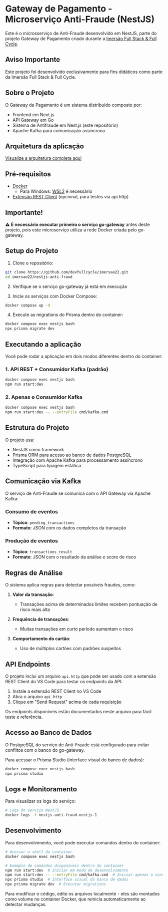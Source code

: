 # Gateway de Pagamento - Microserviço Anti-Fraude (NestJS)

Este é o microsserviço de Anti-Fraude desenvolvido em NestJS, parte do projeto Gateway de Pagamento criado durante a [Imersão Full Stack & Full Cycle](https://imersao.fullcycle.com.br).

## Aviso Importante

Este projeto foi desenvolvido exclusivamente para fins didáticos como parte da Imersão Full Stack & Full Cycle.

## Sobre o Projeto

O Gateway de Pagamento é um sistema distribuído composto por:
- Frontend em Next.js
- API Gateway em Go
- Sistema de Antifraude em Nest.js (este repositório)
- Apache Kafka para comunicação assíncrona

## Arquitetura da aplicação
[Visualize a arquitetura completa aqui](https://link.excalidraw.com/readonly/Nrz6WjyTrn7IY8ZkrZHy)

## Pré-requisitos

- [Docker](https://www.docker.com/get-started)
  - Para Windows: [WSL2](https://docs.docker.com/desktop/windows/wsl/) é necessário
- [Extensão REST Client](https://marketplace.visualstudio.com/items?itemName=humao.rest-client) (opcional, para testes via api.http)

## Importante!

⚠️ **É necessário executar primeiro o serviço go-gateway** antes deste projeto, pois este microserviço utiliza a rede Docker criada pelo go-gateway.

## Setup do Projeto

1. Clone o repositório:
```bash
git clone https://github.com/devfullcycle/imersao22.git
cd imersao22/nestjs-anti-fraud
```

2. Verifique se o serviço go-gateway já está em execução

3. Inicie os serviços com Docker Compose:
```bash
docker compose up -d
```

4. Execute as migrations do Prisma dentro do container:
```bash
docker compose exec nestjs bash
npx prisma migrate dev
```

## Executando a aplicação

Você pode rodar a aplicação em dois modos diferentes dentro do container:

### 1. API REST + Consumidor Kafka (padrão)
```bash
docker compose exec nestjs bash
npm run start:dev
```

### 2. Apenas o Consumidor Kafka
```bash
docker compose exec nestjs bash
npm run start:dev -- --entryFile cmd/kafka.cmd
```

## Estrutura do Projeto

O projeto usa:
- NestJS como framework
- Prisma ORM para acesso ao banco de dados PostgreSQL
- Integração com Apache Kafka para processamento assíncrono
- TypeScript para tipagem estática

## Comunicação via Kafka

O serviço de Anti-Fraude se comunica com o API Gateway via Apache Kafka:

### Consumo de eventos
- **Tópico**: `pending_transactions`
- **Formato**: JSON com os dados completos da transação

### Produção de eventos
- **Tópico**: `transactions_result`
- **Formato**: JSON com o resultado da análise e score de risco

## Regras de Análise

O sistema aplica regras para detectar possíveis fraudes, como:

1. **Valor da transação**:
   - Transações acima de determinados limites recebem pontuação de risco mais alta

2. **Frequência de transações**:
   - Muitas transações em curto período aumentam o risco

3. **Comportamento do cartão**:
   - Uso de múltiplos cartões com padrões suspeitos

## API Endpoints

O projeto inclui um arquivo `api.http` que pode ser usado com a extensão REST Client do VS Code para testar os endpoints da API:

1. Instale a extensão REST Client no VS Code
2. Abra o arquivo `api.http`
3. Clique em "Send Request" acima de cada requisição

Os endpoints disponíveis estão documentados neste arquivo para fácil teste e referência.

## Acesso ao Banco de Dados

O PostgreSQL do serviço de Anti-Fraude está configurado para evitar conflitos com o banco do go-gateway.

Para acessar o Prisma Studio (interface visual do banco de dados):

```bash
docker compose exec nestjs bash
npx prisma studio
```

## Logs e Monitoramento

Para visualizar os logs do serviço:

```bash
# Logs do serviço NestJS
docker logs -f nestjs-anti-fraud-nestjs-1
```

## Desenvolvimento

Para desenvolvimento, você pode executar comandos dentro do container:

```bash
# Acessar o shell do container
docker compose exec nestjs bash

# Exemplo de comandos disponíveis dentro do container
npm run start:dev  # Iniciar em modo de desenvolvimento
npm run start:dev -- --entryFile cmd/kafka.cmd  # Iniciar apenas o consumidor Kafka
npx prisma studio  # Interface visual do banco de dados
npx prisma migrate dev  # Executar migrations
```

Para modificar o código, edite os arquivos localmente - eles são montados como volume no container Docker, que reinicia automaticamente ao detectar mudanças.
